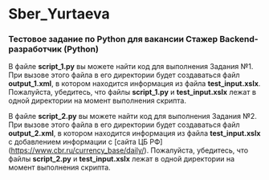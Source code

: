 # Sber_Yurtaeva
### Тестовое задание по Python для вакансии Стажер Backend-разработчик (Python)

В файле **script_1.py** вы можете найти код для выполнения Задания №1. При вызове этого файла в его директории будет создаваться файл **output_1.xml**, в котором находится информация из файла **test_input.xslx**. Пожалуйста, убедитесь, что файлы **script_1.py** и **test_input.xslx** лежат в одной директории на момент выполнения скрипта.

В файле **script_2.py** вы можете найти код для выполнения Задания №2. При вызове этого файла в его директории будет создаваться файл **output_2.xml**, в котором находится информация из файла **test_input.xslx** с добавлением информации с [сайта ЦБ РФ] (https://www.cbr.ru/currency_base/daily/). Пожалуйста, убедитесь, что файлы **script_2.py** и **test_input.xslx** лежат в одной директории на момент выполнения скрипта.
